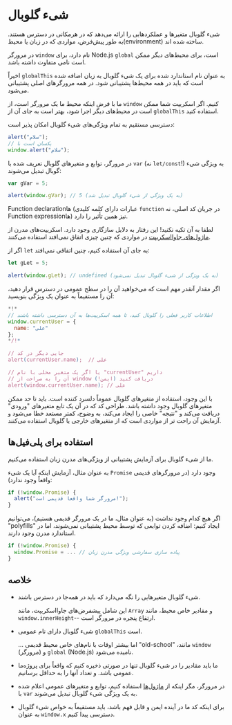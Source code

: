 
# شیء گلوبال

شیء گلوبال متغیرها و عملکردهایی را ارائه می‌دهد که در هر‌مکانی در دسترس هستند. به طور پیش‌فرض، مواردی که در زبان یا محیط(environment) ساخته شده اند.

در مرورگر `window` نام دارد، برای Node.js `global` است، برای محیط‌های دیگر ممکن است نامی متفاوت داشته باشد.

اخیراً `globalThis` به عنوان نام استاندارد شده برای یک شیء گلوبال به زبان اضافه شده است که باید در همه محیط‌ها پشتیبانی شود. در همه مرورگرهای اصلی پشتیبانی می‌شود.

ما با فرض اینکه محیط ما یک مرورگر است، از `window` ‌کنیم. اگر اسکریپت شما ممکن است در محیط‌های دیگر اجرا شود، بهتر است به جای آن از `globalThis` استفاده کنید.

دسترسی مستقیم به تمام ویژگی‌های شیء گلوبال امکان پذیر است:

```js run
alert("سلام");
// یکسان است با
window.alert("سلام");
```

در مرورگر، توابع و متغیرهای گلوبال تعریف شده با `var` (نه `let/const`!) به ویژگی شیء گوبال تبدیل می‌شوند:

```js run untrusted refresh
var gVar = 5;

alert(window.gVar); // 5 (به یک ویژگی از شیء گلوبال تبدیل شد)
```

Function declarationها (عبارات دارای کلمه کلیدی `function` در جریان کد اصلی، نه Function expressionها) نیز همین تأثیر را دارد.

لطفا به آن تکیه نکنید! این رفتار به دلایل سازگاری وجود دارد. اسکریپت‌های مدرن از [ماژول‌های جاوا‌اسکریپت](info:modules) در مواردی که چنین چیزی اتفاق نمی‌افتد استفاده می‌کنند.

اگر از `let` به جای آن استفاده کنیم، چنین اتفاقی نمی‌افتد:

```js run untrusted refresh
let gLet = 5;

alert(window.gLet); // undefined (به یک ویژگی از شیء گلوبال تبدیل نمی‌شود)
```

اگر مقدار آنقدر مهم است که می‌خواهید آن را در سطح عمومی در دسترس قرار دهید، آن را مستقیماً به عنوان یک ویژگی بنویسید:

```js run
*!*
// اطلاعات کاربر فعلی را گلوبال کنید، تا همه اسکریپت‌ها به آن دسترسی داشته باشند
window.currentUser = {
  name: "علی"
};
*/!*

// جایی دیگر در کد
alert(currentUser.name);  // علی

// یا اگر یک متغیر محلی با نام "currentUser" داریم
// آن را به صراحت از window دریافت کنید (ایمن!)
alert(window.currentUser.name); // علی
```

با این وجود، استفاده از متغیرهای گلوبال عموماً دلسرد کننده است. باید تا حد ممکن متغیرهای گلوبال وجود داشته باشد. طراحی کد که در آن یک تابع متغیرهای "ورودی" دریافت می‌کند و "نتیجه" خاصی را ایجاد می‌کند، به وضوح، کمتر مستعد خطا می‌شود و آزمایش آن راحت تر از مواردی است که از متغیرهای خارجی یا گلوبال استفاده می‌کنند.

## ‌استفاده برای پلی‌فیل‌ها

ما از شیء گلوبال برای آزمایش پشتیبانی از ویژگی‌های مدرن زبان استفاده می‌کنیم.

به عنوان مثال، آزمایش اینکه آیا یک شیء `Promise` وجود دارد (در مرورگرهای قدیمی واقعاً وجود ندارد):
```js run
if (!window.Promise) {
  alert("مرورگر شما واقعا قدیمی است!");
}
```

اگر هیچ کدام وجود نداشت (به عنوان مثال، ما در یک مرورگر قدیمی هستیم)، می‌توانیم "polyfills" ایجاد کنیم: اضافه کردن توابعی که توسط محیط پشتیبانی نمی‌شوند، اما در استاندارد مدرن وجود دارند.

```js run
if (!window.Promise) {
  window.Promise = ... // پیاده سازی سفارشی ویژگی مدرن زبان
}
```

## خلاصه

- شیء گلوبال متغیرهایی را نگه می‌دارد که باید در همه‌جا در دسترس باشند.

    این شامل پیشفرض‌های جاوا‌اسکریپت، مانند `Array` و مقادیر خاص محیط، مانند` window.innerHeight`-- ارتفاع پنجره در مرورگر است.
- شیء گلوبال دارای نام عمومی `globalThis` است.

    ... اما بیشتر اوقات با نام‌های خاص محیط قدیمی "old-school" ،مانند `window` (مرورگر) و `global` (Node.js) نامیده می‌شود.
- ما باید مقادیر را در شیء گلوبال تنها در صورتی ذخیره کنیم که واقعاً برای پروژه‌ما عمومی باشد. و تعداد آنها را به حداقل برسانیم.
- در مرورگر، مگر اینکه از [ماژول‌ها](info:modules) استفاده کنیم، توابع و متغیرهای عمومی اعلام شده با `var` به یک ویژگی شیء گلوبال تبدیل می‌شوند.
- برای اینکه کد ما در آینده ایمن و قابل فهم باشد، باید مستقیماً به خواص شیء گلوبال به عنوان `window.x` دسترسی پیدا کنیم.